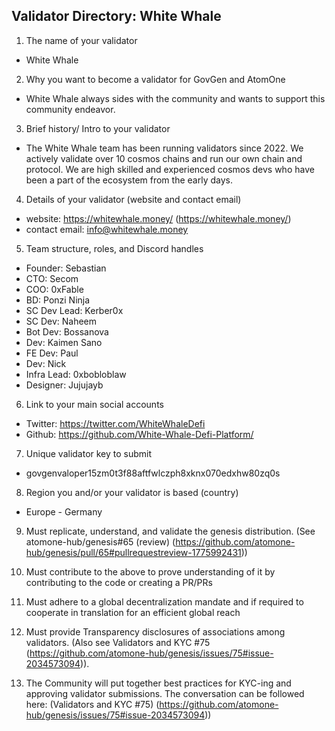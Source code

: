 ## Validator Directory: White Whale 

1) The name of your validator

- White Whale

2) Why you want to become a validator for GovGen and AtomOne

- White Whale always sides with the community and wants to support this community endeavor.

3) Brief history/ Intro to your validator 

- The White Whale team has been running validators since 2022. We actively validate over 10 cosmos chains and run our own chain and protocol. We are high skilled and experienced cosmos devs who have been a part of the ecosystem from the early days. 

4) Details of your validator (website and contact email)

- website: https://whitewhale.money/ (https://whitewhale.money/) 
- contact email: info@whitewhale.money

5) Team structure, roles, and Discord handles

- Founder: Sebastian
- CTO: Secom
- COO: 0xFable
- BD: Ponzi Ninja
- SC Dev Lead: Kerber0x
- SC Dev: Naheem
- Bot Dev: Bossanova
- Dev: Kaimen Sano
- FE Dev: Paul
- Dev: Nick
- Infra Lead: 0xbobloblaw
- Designer: Jujujayb

6) Link to your main social accounts

- Twitter: https://twitter.com/WhiteWhaleDefi
- Github: https://github.com/White-Whale-Defi-Platform/

7) Unique validator key to submit

- govgenvaloper15zm0t3f88aftfwlczph8xknx070edxhw80zq0s

8) Region you and/or your validator is based (country)

- Europe - Germany

9) Must replicate, understand, and validate the genesis distribution. (See atomone-hub/genesis#65 (review) (https://github.com/atomone-hub/genesis/pull/65#pullrequestreview-1775992431))

10) Must contribute to the above to prove understanding of it by contributing to the code or creating a PR/PRs

11) Must adhere to a global decentralization mandate and if required to cooperate in translation for an efficient global reach

12) Must provide Transparency disclosures of associations among validators. (Also see Validators and KYC #75 (https://github.com/atomone-hub/genesis/issues/75#issue-2034573094)).

13) The Community will put together best practices for KYC-ing and approving validator submissions. The conversation can be followed here: (Validators and KYC #75) (https://github.com/atomone-hub/genesis/issues/75#issue-2034573094))
